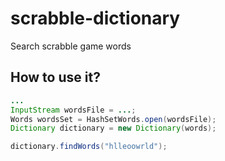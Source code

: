 # scrabble-dictionary
Search scrabble game words

## How to use it?
```java
...
InputStream wordsFile = ...;
Words wordsSet = HashSetWords.open(wordsFile);
Dictionary dictionary = new Dictionary(words);

dictionary.findWords("hlleoowrld");
```